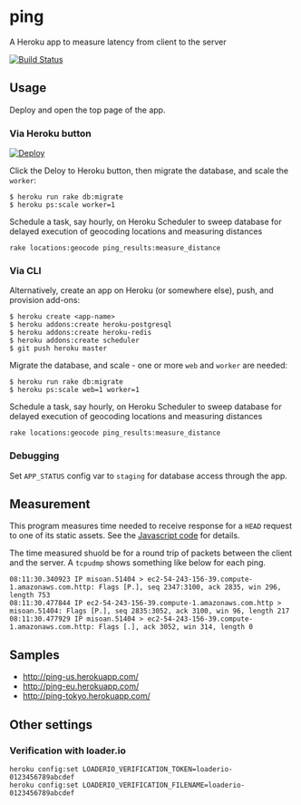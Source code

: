# ping

A Heroku app to measure latency from client to the server

[![Build Status](https://travis-ci.org/zunda/ping.svg?branch=master)](https://travis-ci.org/zunda/ping)

## Usage
Deploy and open the top page of the app.

### Via Heroku button
[![Deploy](https://www.herokucdn.com/deploy/button.png)](https://heroku.com/deploy)

Click the Deloy to Heroku button, then migrate the database,
and scale the `worker`:

```
$ heroku run rake db:migrate
$ heroku ps:scale worker=1
```

Schedule a task, say hourly, on Heroku Scheduler to sweep database for delayed execution of geocoding locations and measuring distances

```
rake locations:geocode ping_results:measure_distance
```

### Via CLI
Alternatively, create an app on Heroku (or somewhere else), push,
and provision add-ons:

```
$ heroku create <app-name>
$ heroku addons:create heroku-postgresql
$ heroku addons:create heroku-redis
$ heroku addons:create scheduler
$ git push heroku master
```

Migrate the database, and scale - one or more `web` and `worker` are needed:

```
$ heroku run rake db:migrate
$ heroku ps:scale web=1 worker=1
```

Schedule a task, say hourly, on Heroku Scheduler to sweep database for delayed execution of geocoding locations and measuring distances

```
rake locations:geocode ping_results:measure_distance
```

### Debugging
Set `APP_STATUS` config var to `staging` for database access through the app.

## Measurement
This program measures time needed to receive response for a `HEAD` request
to one of its static assets.
See the [Javascript code](app/assets/javascripts/ping.js) for details.

The time measured shuold be for  a round trip of packets between
the client and the server.
A `tcpudmp` shows something like below for each ping.

```
08:11:30.340923 IP misoan.51404 > ec2-54-243-156-39.compute-1.amazonaws.com.http: Flags [P.], seq 2347:3100, ack 2835, win 296, length 753
08:11:30.477844 IP ec2-54-243-156-39.compute-1.amazonaws.com.http > misoan.51404: Flags [P.], seq 2835:3052, ack 3100, win 96, length 217
08:11:30.477929 IP misoan.51404 > ec2-54-243-156-39.compute-1.amazonaws.com.http: Flags [.], ack 3052, win 314, length 0
```

## Samples
- http://ping-us.herokuapp.com/
- http://ping-eu.herokuapp.com/
- http://ping-tokyo.herokuapp.com/

## Other settings
### Verification with loader.io
```
heroku config:set LOADERIO_VERIFICATION_TOKEN=loaderio-0123456789abcdef
heroku config:set LOADERIO_VERIFICATION_FILENAME=loaderio-0123456789abcdef
```
